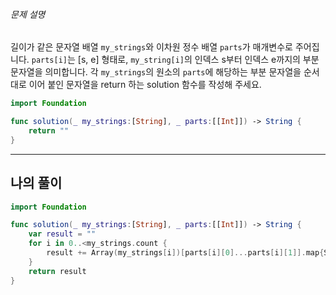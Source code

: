 ###### 문제 설명

길이가 같은 문자열 배열 `my_strings`와 이차원 정수 배열 `parts`가 매개변수로 주어집니다. `parts[i]`는 [s, e] 형태로, `my_string[i]`의 인덱스 s부터 인덱스 e까지의 부분 문자열을 의미합니다. 각 `my_strings`의 원소의 `parts`에 해당하는 부분 문자열을 순서대로 이어 붙인 문자열을 return 하는 solution 함수를 작성해 주세요.

```swift
import Foundation

func solution(_ my_strings:[String], _ parts:[[Int]]) -> String {
    return ""
}
```


___

## 나의 풀이

```swift
import Foundation

func solution(_ my_strings:[String], _ parts:[[Int]]) -> String {
	var result = ""
    for i in 0..<my_strings.count {
        result += Array(my_strings[i])[parts[i][0]...parts[i][1]].map{String($0)}.joined()
    }
    return result
}
```

